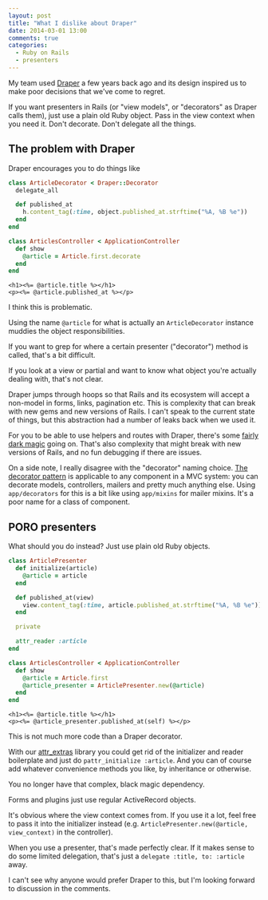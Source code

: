```yaml
---
layout: post
title: "What I dislike about Draper"
date: 2014-03-01 13:00
comments: true
categories:
  - Ruby on Rails
  - presenters
---
```


My team used [Draper](https://github.com/drapergem/draper) a few years back ago and its design inspired us to make poor decisions that we've come to regret.

If you want presenters in Rails (or "view models", or "decorators" as Draper calls them), just use a plain old Ruby object. Pass in the view context when you need it. Don't decorate. Don't delegate all the things.


## The problem with Draper

Draper encourages you to do things like

``` ruby app/decorators/article_decorator.rb
class ArticleDecorator < Draper::Decorator
  delegate_all

  def published_at
    h.content_tag(:time, object.published_at.strftime("%A, %B %e"))
  end
end
```

``` ruby app/controllers/articles_controller.rb
class ArticlesController < ApplicationController
  def show
    @article = Article.first.decorate
  end
end
```

``` erb app/views/articles/show.html.erb
<h1><%= @article.title %></h1>
<p><%= @article.published_at %></p>
```

I think this is problematic.

Using the name `@article` for what is actually an `ArticleDecorator` instance muddies the object responsibilities.

If you want to grep for where a certain presenter ("decorator") method is called, that's a bit difficult.

If you look at a view or partial and want to know what object you're actually dealing with, that's not clear.

Draper jumps through hoops so that Rails and its ecosystem will accept a non-model in forms, links, pagination etc. This is complexity that can break with new gems and new versions of Rails. I can't speak to the current state of things, but this abstraction had a number of leaks back when we used it.

For you to be able to use helpers and routes with Draper, there's some [fairly dark magic](https://github.com/drapergem/draper/blob/master/lib/draper/view_context.rb) going on. That's also complexity that might break with new versions of Rails, and no fun debugging if there are issues.

On a side note, I really disagree with the "decorator" naming choice. [The decorator pattern](http://en.wikipedia.org/wiki/Decorator_pattern) is applicable to any component in a MVC system: you can decorate models, controllers, mailers and pretty much anything else. Using `app/decorators` for this is a bit like using `app/mixins` for mailer mixins. It's a poor name for a class of component.


## PORO presenters

What should you do instead? Just use plain old Ruby objects.

``` ruby app/presenters/article_presenter.rb
class ArticlePresenter
  def initialize(article)
    @article = article
  end

  def published_at(view)
    view.content_tag(:time, article.published_at.strftime("%A, %B %e"))
  end

  private

  attr_reader :article
end
```

``` ruby app/controllers/articles_controller.rb
class ArticlesController < ApplicationController
  def show
    @article = Article.first
    @article_presenter = ArticlePresenter.new(@article)
  end
end
```

``` erb app/views/articles/show.html.erb
<h1><%= @article.title %></h1>
<p><%= @article_presenter.published_at(self) %></p>
```

This is not much more code than a Draper decorator.

With our [attr_extras](https://github.com/barsoom/attr_extras) library you could get rid of the initializer and reader boilerplate and just do `pattr_initialize :article`. And you can of course add whatever convenience methods you like, by inheritance or otherwise.

You no longer have that complex, black magic dependency.

Forms and plugins just use regular ActiveRecord objects.

It's obvious where the view context comes from. If you use it a lot, feel free to pass it into the initializer instead (e.g. `ArticlePresenter.new(@article, view_context)` in the controller).

When you use a presenter, that's made perfectly clear. If it makes sense to do some limited delegation, that's just a `delegate :title, to: :article` away.

I can't see why anyone would prefer Draper to this, but I'm looking forward to discussion in the comments.
